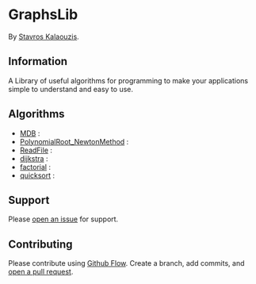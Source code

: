 # GraphsLib

By [Stavros Kalaouzis](https://github.com/skalaouzis).



## Information

A Library of useful algorithms for programming to make your applications simple to understand and easy to use. 

## Algorithms

* [MDB](https://github.com/skalaouzis/GraphsLib/blob/master/MDB) : 
* [PolynomialRoot_NewtonMethod](https://github.com/skalaouzis/GraphsLib/blob/master/PolynomialRoot_NewtonMethod.cpp) :
* [ReadFile]() :
* [dijkstra]() :
* [factorial]() :
* [quicksort]() :



## Support

Please [open an issue](https://github.com/fraction/readme-boilerplate/issues/new) for support.

## Contributing

Please contribute using [Github Flow](https://guides.github.com/introduction/flow/). Create a branch, add commits, and [open a pull request](https://github.com/fraction/readme-boilerplate/compare/).
